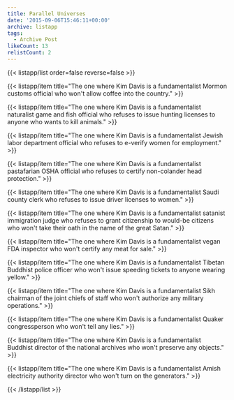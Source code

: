 ```yaml
---
title: Parallel Universes
date: '2015-09-06T15:46:11+00:00'
archive: listapp
tags: 
  - Archive Post
likeCount: 13
relistCount: 2
---
```



{{< listapp/list order=false reverse=false >}}

   {{< listapp/item title="The one where Kim Davis is a fundamentalist Mormon customs official who won't allow coffee into the country." >}}

   {{< listapp/item title="The one where Kim Davis is a fundamentalist naturalist game and fish official who refuses to issue hunting licenses to anyone who wants to kill animals." >}}

   {{< listapp/item title="The one where Kim Davis is a fundamentalist Jewish labor department official who refuses to e-verify women for employment." >}}

   {{< listapp/item title="The one where Kim Davis is a fundamentalist pastafarian OSHA official who refuses to certify non-colander head protection." >}}

   {{< listapp/item title="The one where Kim Davis is a fundamentalist Saudi county clerk who refuses to issue driver licenses to women." >}}

   {{< listapp/item title="The one where Kim Davis is a fundamentalist satanist immigration judge who refuses to grant citizenship to would-be citizens who won't take their oath in the name of the great Satan." >}}

   {{< listapp/item title="The one where Kim Davis is a fundamentalist vegan FDA inspector who won't certify any meat for sale." >}}

   {{< listapp/item title="The one where Kim Davis is a fundamentalist Tibetan Buddhist police officer who won't issue speeding tickets to anyone wearing yellow." >}}

   {{< listapp/item title="The one where Kim Davis is a fundamentalist Sikh chairman of the joint chiefs of staff who won't authorize any military operations." >}}

   {{< listapp/item title="The one where Kim Davis is a fundamentalist Quaker congressperson who won't tell any lies." >}}

   {{< listapp/item title="The one where Kim Davis is a fundamentalist Buddhist director of the national archives who won't preserve any objects." >}}

   {{< listapp/item title="The one where Kim Davis is a fundamentalist Amish electricity authority director who won't turn on the generators." >}}

{{< /listapp/list >}}
